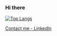 ### Hi there
[![Top Langs](https://github-readme-stats.vercel.app/api/top-langs/?username=denisseai&amp;text_color=daf7dc&amp;bg_color=151515)](https://github.com/yourusername/github-readme-stats)

[Contact me - LinkedIn](https://www.linkedin.com/in/denisseanaya/)

<!--
**denisseai/denisseai** is a ✨ _special_ ✨ repository because its `README.md` (this file) appears on your GitHub profile.

Here are some ideas to get you started:

- 🔭 I’m currently working on ...
- 🌱 I’m currently learning ...
- 👯 I’m looking to collaborate on ...
- 🤔 I’m looking for help with ...
- 💬 Ask me about ...
- 📫 How to reach me: ...
- 😄 Pronouns: ...
- ⚡ Fun fact: ...
-->
